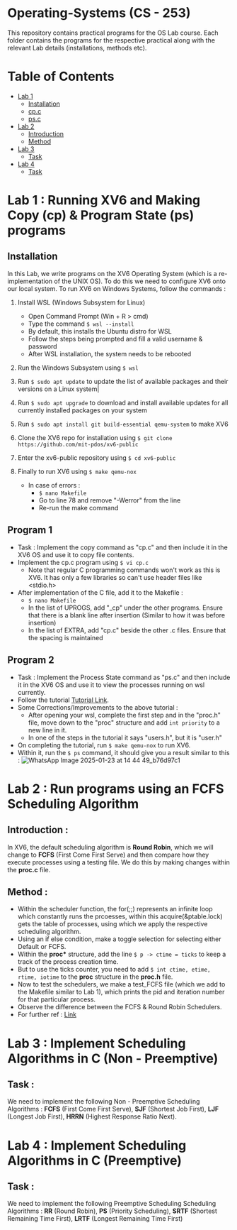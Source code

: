 # Operating-Systems (CS - 253)<br>
This repository contains practical programs for the OS Lab course. Each folder contains the programs for the respective practical along with the relevant Lab details (installations, methods etc).

# Table of Contents 
- [Lab 1](https://github.com/hydro-7/Operating-Systems/blob/main/README.md#lab-1--running-xv6-and-making-copy-cp--program-state-ps-programs)
  - [Installation](https://github.com/hydro-7/Operating-Systems/blob/main/README.md#installation)
  - [cp.c](https://github.com/hydro-7/Operating-Systems/blob/main/README.md#program-1)
  - [ps.c]()
- [Lab 2](https://github.com/hydro-7/Operating-Systems?tab=readme-ov-file#lab-2--run-programs-using-an-fcfs-scheduling-algorithm)
  - [Introduction](https://github.com/hydro-7/Operating-Systems?tab=readme-ov-file#introduction-)
  - [Method](https://github.com/hydro-7/Operating-Systems?tab=readme-ov-file#method-)
- [Lab 3](https://github.com/hydro-7/Operating-Systems/blob/main/README.md#lab-3--implement-scheduling-algorithms-in-c)
  - [Task](https://github.com/hydro-7/Operating-Systems?tab=readme-ov-file#task-)
- [Lab 4](https://github.com/hydro-7/Operating-Systems/blob/main/README.md#lab-4--implement-scheduling-algorithms-in-c-preemptive)
  - [Task](https://github.com/hydro-7/Operating-Systems/blob/main/README.md#task--1)


# Lab 1 : Running XV6 and Making Copy (cp) & Program State (ps) programs

## Installation
In this Lab, we write programs on the XV6 Operating System (which is a re-implementation of the UNIX OS). To do this we need to configure XV6 onto our local system. To run XV6 on Windows Systems, follow the commands :
  1) Install WSL (Windows Subsystem for Linux)
      - Open Command Prompt (Win + R > cmd)
      - Type the command ```$ wsl --install```
      - By default, this installs the Ubuntu distro for WSL
      - Follow the steps being prompted and fill a valid username & password
      - After WSL installation, the system needs to be rebooted
        
  2) Run the Windows Subsystem using ```$ wsl```

  3) Run ```$ sudo apt update``` to update the list of available packages and their versions on a Linux system|

  4) Run ```$ sudo apt upgrade``` to download and install available updates for all currently installed packages on your system

  5) Run ```$ sudo apt install git build-essential qemu-system``` to make XV6

  6) Clone the XV6 repo for installation using ```$ git clone https://github.com/mit-pdos/xv6-public```

  7) Enter the xv6-public repository using ```$ cd xv6-public```

  8) Finally to run XV6 using ```$ make qemu-nox```
     - In case of errors :
       - ```$ nano Makefile```
       - Go to line 78 and remove "-Werror" from the line
       - Re-run the make command

## Program 1
- Task : Implement the copy command as "cp.c" and then include it in the XV6 OS and use it to copy file contents.
- Implement the cp.c program using ```$ vi cp.c```
  - Note that regular C programming commands won't work as this is XV6. It has only a few libraries so can't use header files like <stdio.h>
- After implementation of the C file, add it to the Makefile :
  - ```$ nano Makefile```
  - In the list of UPROGS, add "_cp\" under the other programs. Ensure that there is a blank line after insertion (Similar to how it was before insertion)
  - In the list of EXTRA, add "cp.c" beside the other .c files. Ensure that the spacing is maintained

 ## Program 2
- Task : Implement the Process State command as "ps.c" and then include it in the XV6 OS and use it to view the processes running on wsl currently.
- Follow the tutorial [Tutorial Link](https://medium.com/@harshalshree03/xv6-implementing-ps-nice-system-calls-and-priority-scheduling-b12fa10494e4).
- Some Corrections/Improvements to the above tutorial :
  - After opening your wsl, complete the first step and in the "proc.h" file, move down to the "proc" structure and add ```int priority``` to a new line in it.
  - In one of the steps in the tutorial it says "users.h", but it is "user.h"
- On completing the tutorial, run ```$ make qemu-nox``` to run XV6.
- Within it, run the ```$ ps``` command, it should give you a result similar to this :
  ![WhatsApp Image 2025-01-23 at 14 44 49_b76d97c1](https://github.com/user-attachments/assets/884c86c6-56ac-479f-bac9-3203ba23ce38)



# Lab 2 : Run programs using an FCFS Scheduling Algorithm 

## Introduction :
In XV6, the default scheduling algorithm is **Round Robin**, which we will change to **FCFS** (First Come First Serve) and then compare how they execute processes using a testing file. We do this by making changes within the **proc.c** file.

## Method :
- Within the scheduler function, the for(;;) represents an infinite loop which constantly runs the prcoesses, within this acquire(&ptable.lock) gets the table of processes, using which we apply the respective scheduling algorithm.
- Using an if else condition, make a toggle selection for selecting either Default or FCFS.
- Within the **proc\*** structure, add the line ```$ p -> ctime = ticks``` to keep a track of the process creation time.
- But to use the ticks counter, you need to add ```$ int ctime, etime, rtime, iotime``` to the **proc** structure in the **proc.h** file.
- Now to test the schedulers, we make a test_FCFS file (which we add to the Makefile similar to Lab 1), which prints the pid and iteration number for that particular process.
- Observe the difference between the FCFS & Round Robin Schedulers.
- For further ref : [Link](https://github.com/Akshat-Goyal/Customized-xv6-OS/blob/master/xv6/proc.c)


# Lab 3 : Implement Scheduling Algorithms in C (Non - Preemptive)

## Task : 
We need to implement the following Non - Preemptive Scheduling Algorithms : **FCFS** (First Come First Serve), **SJF** (Shortest Job First), **LJF** (Longest Job First), **HRRN** (Highest Response Ratio Next).

# Lab 4 : Implement Scheduling Algorithms in C (Preemptive)

## Task : 
We need to implement the following Preemptive Scheduling Scheduling Algorithms : **RR** (Round Robin), **PS** (Priority Scheduling), **SRTF** (Shortest Remaining Time First), **LRTF** (Longest Remaining Time First)
